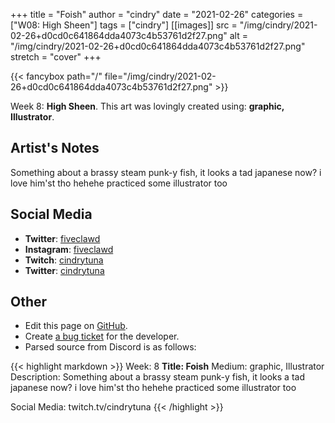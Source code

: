 +++
title =       "Foish"
author =      "cindry"
date =        "2021-02-26"
categories =  ["W08: High Sheen"]
tags =        ["cindry"]
[[images]]
                      src = "/img/cindry/2021-02-26+d0cd0c641864dda4073c4b53761d2f27.png"
                      alt = "/img/cindry/2021-02-26+d0cd0c641864dda4073c4b53761d2f27.png"
                      stretch = "cover"
+++


{{< fancybox path="/" file="/img/cindry/2021-02-26+d0cd0c641864dda4073c4b53761d2f27.png" >}}


Week 8: **High Sheen**. This art was lovingly created using: **graphic, Illustrator**.

## Artist's Notes

Something about a brassy steam punk-y fish, it looks a tad japanese now? i love him'st tho hehehe practiced some illustrator too

## Social Media

- **Twitter**: [fiveclawd]()
- **Instagram**: [fiveclawd]()
- **Twitch**: [cindrytuna]()
- **Twitter**: [cindrytuna]()


## Other

- Edit this page on [GitHub](https://github.com/teaminkling/web-refresh/edit/main/blog/content/blog/cindry-week-8-71ed.md).
- Create [a bug ticket](https://github.com/teaminkling/web-refresh/issues/new?assignees=&labels=bug&template=problem-report.md&title=) for the developer.
- Parsed source from Discord is as follows:

{{< highlight markdown >}}
Week: 8
**Title:  Foish**
Medium: graphic, Illustrator
Description: Something about a brassy steam punk-y fish, it looks a tad japanese now? i love him'st tho hehehe practiced some illustrator too

Social Media: twitch.tv/cindrytuna
{{< /highlight >}}